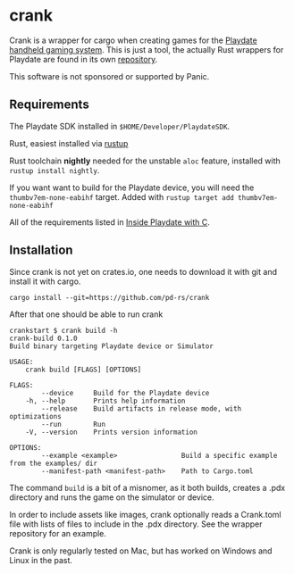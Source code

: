 # crank

Crank is a wrapper for cargo when creating games for the [Playdate handheld gaming system](https://play.date). This is just a tool, the actually Rust wrappers for Playdate are found in its own [repository](https://github.com/rtsuk/crankstart).

This software is not sponsored or supported by Panic.

## Requirements

The Playdate SDK installed in `$HOME/Developer/PlaydateSDK`.

Rust, easiest installed via [rustup](https://rustup.rs)

Rust toolchain __nightly__ needed for the unstable `aloc` feature, installed with `rustup install nightly`.

If you want want to build for the Playdate device, you will need the `thumbv7em-none-eabihf` target. Added with `rustup target add thumbv7em-none-eabihf`

All of the requirements listed in [Inside Playdate with C](https://sdk.play.date/inside-playdate-with-c#_prerequisites).

## Installation

Since crank is not yet on crates.io, one needs to download it with git and install it with cargo.

    cargo install --git=https://github.com/pd-rs/crank

After that one should be able to run crank

    crankstart $ crank build -h
    crank-build 0.1.0
    Build binary targeting Playdate device or Simulator

    USAGE:
        crank build [FLAGS] [OPTIONS]

    FLAGS:
            --device     Build for the Playdate device
        -h, --help       Prints help information
            --release    Build artifacts in release mode, with optimizations
            --run        Run
        -V, --version    Prints version information

    OPTIONS:
            --example <example>                Build a specific example from the examples/ dir
            --manifest-path <manifest-path>    Path to Cargo.toml

The command `build` is a bit of a misnomer, as it both builds, creates a .pdx directory and runs the game on the simulator or device.

In order to include assets like images, crank optionally reads a Crank.toml file with lists of files to include in the .pdx directory. See the wrapper repository for an example.

Crank is only regularly tested on Mac, but has worked on Windows and Linux in the past.
